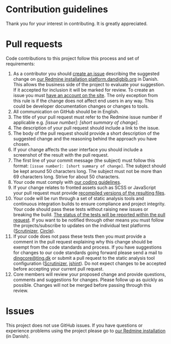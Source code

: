 # Contribution guidelines

Thank you for your interest in contributing. It is greatly appreciated.

# Pull requests

Code contributions to this project follow this process and set of requirements:

1. As a contributor you should [create an issue](http://platform.dandigbib.org/projects/ddb-cms/issues/new) describing the suggested change on [our Redmine installation platform.dandigbib.org](http://platform.dandigbib.org/projects/ddb-cms/) in Danish. This allows the business side of the project to evaluate your suggestion. If it accepted for inclusion it will be marked for review. To create an issue you must [have an account on the site](http://platform.dandigbib.org/account/register). The only exception from this rule is if the change does not affect end users in any way. This could be developer documentation changes or changes to tools.
2. All communication on GitHub should be in English.
3. The title of your pull request must refer to the Redmine issue number if applicable e.g. *[issue number]: [short summary of change]*.
4. The description of your pull request should include a link to the issue.
5. The body of the pull request should provide a short description of the suggested change and the reasoning behind the approach you have chosen.
6. If your change affects the user interface you should include a screenshot of the result with the pull request.
7. The first line of your commit message (the subject) must follow this format: `[issue number]: [short summary of change]`. The subject should be kept around 50 characters long. The subject must not be more than 69 characters long. Strive for about 50 characters.
8. Your code must comply with [our coding guidelines](docs/code_guidelines.md).
9. If your change relates to fronted assets such as SCSS or JavaScript your pull request must provide [recompiled versions of the resulting files](README.md#theme-development). 
10. Your code will be run through a set of static analysis tools and continuous integration builds to ensure compliance and project integrity. Your code should pass these tests without raising new issues or breaking the build. [The status of the tests will be reported within the pull request](https://github.com/blog/1935-see-results-from-all-pull-request-status-checks). If you want to be notified through other means you must follow the projects/subscribe to updates on the individual test platforms ([Scrutinizer](https://scrutinizer-ci.com/g/ding2/ding2/), [Circle](https://circleci.com/gh/ding2/ding2)).
11. If your code does not pass these tests then you must provide a comment in the pull request explaining why this change should be exempt from the code standards and process. If you have suggestions for changes to our code standards going forward please send a mail to [dingcore@ting.dk](mailto:dingcore@ting.dk) or submit a pull request to the static analysis tool configuration ([Scrutinizer](https://github.com/ding2/ding2/blob/master/.scrutinizer.yml), [jshint](https://github.com/ding2/ding2/blob/master/.jshintrc)). Do not expect changes to be accepted before accepting your current pull request.
12. Core members will review your proposed change and provide questions, comments and suggestions for changes. Please follow up as quickly as possible. Changes will not be merged before passing through this review.

# Issues

This project does not use GitHub issues. If you have questions or experience problems using the project please go to [our Redmine installation](http://platform.dandigbib.org/) (in Danish).
